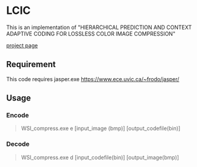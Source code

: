 LCIC
====

This is an implementation of "HIERARCHICAL PREDICTION AND CONTEXT ADAPTIVE CODING FOR LOSSLESS COLOR IMAGE COMPRESSION"

[project page](http://ispl.snu.ac.kr/light4u/project/LCIC/)

Requirement
-----------

This code requires jasper.exe https://www.ece.uvic.ca/~frodo/jasper/

Usage
-----

### Encode

> WSI_compress.exe e [input_image (bmp)] [output_codefile(bin)]

### Decode

> WSI_compress.exe d [input_codefile(bin)] [output_image(bmp)]
